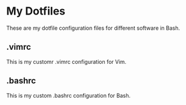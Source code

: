 # My Dotfiles
These are my dotfile configuration files for different software in Bash.
## .vimrc
This is my customr .vimrc configuration for Vim.
## .bashrc
This is my custom .bashrc configuration for Bash.

